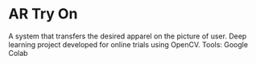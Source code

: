 # AR Try On
A system that transfers the desired apparel on the picture of user. 
Deep learning project developed for online trials using OpenCV.
Tools: Google Colab
